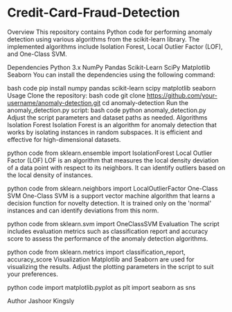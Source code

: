 # Credit-Card-Fraud-Detection
Overview
This repository contains Python code for performing anomaly detection using various algorithms from the scikit-learn library. The implemented algorithms include Isolation Forest, Local Outlier Factor (LOF), and One-Class SVM.

Dependencies
Python 3.x
NumPy
Pandas
Scikit-Learn
SciPy
Matplotlib
Seaborn
You can install the dependencies using the following command:

bash
code
pip install numpy pandas scikit-learn scipy matplotlib seaborn
Usage
Clone the repository:
bash
code
git clone https://github.com/your-username/anomaly-detection.git
cd anomaly-detection
Run the anomaly_detection.py script:
bash
code
python anomaly_detection.py
Adjust the script parameters and dataset paths as needed.
Algorithms
Isolation Forest
Isolation Forest is an algorithm for anomaly detection that works by isolating instances in random subspaces. It is efficient and effective for high-dimensional datasets.

python
code
from sklearn.ensemble import IsolationForest
Local Outlier Factor (LOF)
LOF is an algorithm that measures the local density deviation of a data point with respect to its neighbors. It can identify outliers based on the local density of instances.

python
code
from sklearn.neighbors import LocalOutlierFactor
One-Class SVM
One-Class SVM is a support vector machine algorithm that learns a decision function for novelty detection. It is trained only on the 'normal' instances and can identify deviations from this norm.

python
code
from sklearn.svm import OneClassSVM
Evaluation
The script includes evaluation metrics such as classification report and accuracy score to assess the performance of the anomaly detection algorithms.

python
code
from sklearn.metrics import classification_report, accuracy_score
Visualization
Matplotlib and Seaborn are used for visualizing the results. Adjust the plotting parameters in the script to suit your preferences.

python
code
import matplotlib.pyplot as plt
import seaborn as sns



Author
Jashoor Kingsly
